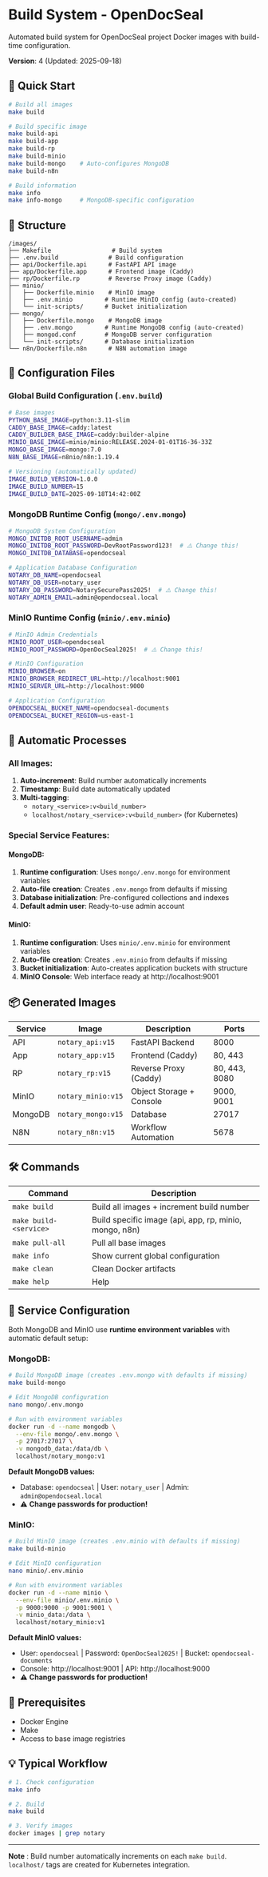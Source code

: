 # Build System - OpenDocSeal

Automated build system for OpenDocSeal project Docker images with build-time configuration.

**Version**: 4 (Updated: 2025-09-18)

## 🚀 Quick Start

```bash
# Build all images
make build

# Build specific image
make build-api
make build-app
make build-rp
make build-minio
make build-mongo    # Auto-configures MongoDB
make build-n8n

# Build information
make info
make info-mongo     # MongoDB-specific configuration
```

## 📁 Structure

```
/images/
├── Makefile                 # Build system
├── .env.build              # Build configuration
├── api/Dockerfile.api      # FastAPI API image
├── app/Dockerfile.app      # Frontend image (Caddy)
├── rp/Dockerfile.rp        # Reverse Proxy image (Caddy)
├── minio/
│   ├── Dockerfile.minio    # MinIO image
│   ├── .env.minio         # Runtime MinIO config (auto-created)
│   └── init-scripts/      # Bucket initialization
├── mongo/
│   ├── Dockerfile.mongo    # MongoDB image
│   ├── .env.mongo         # Runtime MongoDB config (auto-created)
│   ├── mongod.conf        # MongoDB server configuration
│   └── init-scripts/      # Database initialization
└── n8n/Dockerfile.n8n      # N8N automation image
```

## 🔧 Configuration Files

### **Global Build Configuration (`.env.build`)**

```bash
# Base images
PYTHON_BASE_IMAGE=python:3.11-slim
CADDY_BASE_IMAGE=caddy:latest
CADDY_BUILDER_BASE_IMAGE=caddy:builder-alpine
MINIO_BASE_IMAGE=minio/minio:RELEASE.2024-01-01T16-36-33Z
MONGO_BASE_IMAGE=mongo:7.0
N8N_BASE_IMAGE=n8nio/n8n:1.19.4

# Versioning (automatically updated)
IMAGE_BUILD_VERSION=1.0.0
IMAGE_BUILD_NUMBER=15
IMAGE_BUILD_DATE=2025-09-18T14:42:00Z
```

### **MongoDB Runtime Config (`mongo/.env.mongo`)**

```bash
# MongoDB System Configuration
MONGO_INITDB_ROOT_USERNAME=admin
MONGO_INITDB_ROOT_PASSWORD=DevRootPassword123!  # ⚠️ Change this!
MONGO_INITDB_DATABASE=opendocseal

# Application Database Configuration
NOTARY_DB_NAME=opendocseal
NOTARY_DB_USER=notary_user
NOTARY_DB_PASSWORD=NotarySecurePass2025!  # ⚠️ Change this!
NOTARY_ADMIN_EMAIL=admin@opendocseal.local
```

### **MinIO Runtime Config (`minio/.env.minio`)**

```bash
# MinIO Admin Credentials
MINIO_ROOT_USER=opendocseal
MINIO_ROOT_PASSWORD=OpenDocSeal2025!  # ⚠️ Change this!

# MinIO Configuration
MINIO_BROWSER=on
MINIO_BROWSER_REDIRECT_URL=http://localhost:9001
MINIO_SERVER_URL=http://localhost:9000

# Application Configuration
OPENDOCSEAL_BUCKET_NAME=opendocseal-documents
OPENDOCSEAL_BUCKET_REGION=us-east-1
```

## 🔄 Automatic Processes

### **All Images:**
1. **Auto-increment**: Build number automatically increments
2. **Timestamp**: Build date automatically updated  
3. **Multi-tagging**: 
   - `notary_<service>:v<build_number>`
   - `localhost/notary_<service>:v<build_number>` (for Kubernetes)

### **Special Service Features:**

#### **MongoDB:**
1. **Runtime configuration**: Uses `mongo/.env.mongo` for environment variables
2. **Auto-file creation**: Creates `.env.mongo` from defaults if missing
3. **Database initialization**: Pre-configured collections and indexes
4. **Default admin user**: Ready-to-use admin account

#### **MinIO:**
1. **Runtime configuration**: Uses `minio/.env.minio` for environment variables  
2. **Auto-file creation**: Creates `.env.minio` from defaults if missing
3. **Bucket initialization**: Auto-creates application buckets with structure
4. **MinIO Console**: Web interface ready at http://localhost:9001

## 📦 Generated Images

| Service | Image | Description | Ports |
|---------|-------|-------------|-------|
| API | `notary_api:v15` | FastAPI Backend | 8000 |
| App | `notary_app:v15` | Frontend (Caddy) | 80, 443 |
| RP | `notary_rp:v15` | Reverse Proxy (Caddy) | 80, 443, 8080 |
| MinIO | `notary_minio:v15` | Object Storage + Console | 9000, 9001 |
| MongoDB | `notary_mongo:v15` | Database | 27017 |
| N8N | `notary_n8n:v15` | Workflow Automation | 5678 |

## 🛠️ Commands

| Command | Description |
|----------|-------------|
| `make build` | Build all images + increment build number |
| `make build-<service>` | Build specific image (api, app, rp, minio, mongo, n8n) |
| `make pull-all` | Pull all base images |
| `make info` | Show current global configuration |
| `make clean` | Clean Docker artifacts |
| `make help` | Help |

## 🔧 Service Configuration

Both MongoDB and MinIO use **runtime environment variables** with automatic default setup:

### **MongoDB:**
```bash
# Build MongoDB image (creates .env.mongo with defaults if missing)
make build-mongo

# Edit MongoDB configuration
nano mongo/.env.mongo

# Run with environment variables
docker run -d --name mongodb \
  --env-file mongo/.env.mongo \
  -p 27017:27017 \
  -v mongodb_data:/data/db \
  localhost/notary_mongo:v1
```

**Default MongoDB values:**
- Database: `opendocseal` | User: `notary_user` | Admin: `admin@opendocseal.local`
- ⚠️ **Change passwords for production!**

### **MinIO:**
```bash
# Build MinIO image (creates .env.minio with defaults if missing)
make build-minio

# Edit MinIO configuration
nano minio/.env.minio

# Run with environment variables
docker run -d --name minio \
  --env-file minio/.env.minio \
  -p 9000:9000 -p 9001:9001 \
  -v minio_data:/data \
  localhost/notary_minio:v1
```

**Default MinIO values:**
- User: `opendocseal` | Password: `OpenDocSeal2025!` | Bucket: `opendocseal-documents`
- Console: http://localhost:9001 | API: http://localhost:9000
- ⚠️ **Change passwords for production!**

## 🔧 Prerequisites

- Docker Engine
- Make
- Access to base image registries

## 💡 Typical Workflow

```bash
# 1. Check configuration
make info

# 2. Build
make build

# 3. Verify images
docker images | grep notary
```

---

**Note** : Build number automatically increments on each `make build`. `localhost/` tags are created for Kubernetes integration.